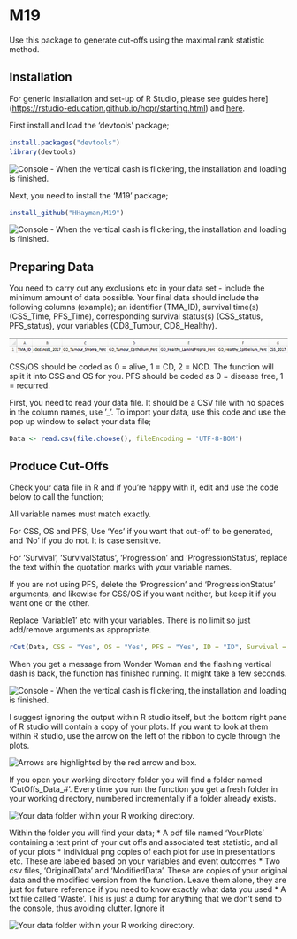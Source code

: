 
<!-- README.md is generated from README.Rmd. Please edit that file -->

# M19

<!-- badges: start -->

<!-- badges: end -->

Use this package to generate cut-offs using the maximal rank statistic
method.

## Installation

For generic installation and set-up of R Studio, please see guides
here\](<https://rstudio-education.github.io/hopr/starting.html>) and
[here](http://www.sthda.com/english/wiki/running-rstudio-and-setting-up-your-working-directory-easy-r-programming).

First install and load the ‘devtools’ package;

``` r
install.packages("devtools")
library(devtools)
```

![Console - When the vertical dash is flickering, the installation and
loading is finished.](images/Devtools_Install.png)

Next, you need to install the ‘M19’ package;

``` r
install_github("HHayman/M19")
```

![Console - When the vertical dash is flickering, the installation and
loading is finished.](images/M19_Install.png)

## Preparing Data

You need to carry out any exclusions etc in your data set - include the
minimum amount of data possible. Your final data should include the
following columns (example); an identifier (TMA\_ID), survival time(s)
(CSS\_Time, PFS\_Time), corresponding survival status(s) (CSS\_status,
PFS\_status), your variables (CD8\_Tumour, CD8\_Healthy).

![Example variables to include in your data.](images/Data_Example.png)

CSS/OS should be coded as 0 = alive, 1 = CD, 2 = NCD. The function will
split it into CSS and OS for you. PFS should be coded as 0 = disease
free, 1 = recurred.

First, you need to read your data file. It should be a CSV file with no
spaces in the column names, use ’\_’. To import your data, use this code
and use the pop up window to select your data file;

``` r
Data <- read.csv(file.choose(), fileEncoding = 'UTF-8-BOM')
```

## Produce Cut-Offs

Check your data file in R and if you’re happy with it, edit and use the
code below to call the function;

All variable names must match exactly.

For CSS, OS and PFS, Use ‘Yes’ if you want that cut-off to be generated,
and ‘No’ if you do not. It is case sensitive.

For ‘Survival’, ‘SurvivalStatus’, ‘Progression’ and ‘ProgressionStatus’,
replace the text within the quotation marks with your variable names.

If you are not using PFS, delete the ‘Progression’ and
‘ProgressionStatus’ arguments, and likewise for CSS/OS if you want
neither, but keep it if you want one or the other.

Replace ‘Variable1’ etc with your variables. There is no limit so just
add/remove arguments as appropriate.

``` r
rCut(Data, CSS = "Yes", OS = "Yes", PFS = "Yes", ID = "ID", Survival = "Survival", SurvivalStatus = "Survival_Status", Progression = "Progression", ProgressionStatus = "ProgressionStatus", Variables = c("Variable1", "Variable2", "Variable3", "Variable4"))
```

When you get a message from Wonder Woman and the flashing vertical dash
is back, the function has finished running. It might take a few seconds.

![Console - When the vertical dash is flickering, the installation and
loading is finished.](images/Function_Finished.png)

I suggest ignoring the output within R studio itself, but the bottom
right pane of R studio will contain a copy of your plots. If you want to
look at them within R studio, use the arrow on the left of the ribbon to
cycle through the plots.

![Arrows are highlighted by the red arrow and
box.](images/Plot_Cycle.png)

If you open your working directory folder you will find a folder named
‘CutOffs\_Data\_\#’. Every time you run the function you get a fresh
folder in your working directory, numbered incrementally if a folder
already exists.

![Your data folder within your R working
directory.](images/Data_Folder.png)

Within the folder you will find your data; \* A pdf file named
‘YourPlots’ containing a text print of your cut offs and associated
test statistic, and all of your plots \* Individual png copies of each
plot for use in presentations etc. These are labeled based on your
variables and event outcomes \* Two csv files, ‘OriginalData’ and
‘ModifiedData’. These are copies of your original data and the
modified version from the function. Leave them alone, they are just for
future reference if you need to know exactly what data you used \* A txt
file called ‘Waste’. This is just a dump for anything that we don’t send
to the console, thus avoiding clutter. Ignore it

![Your data folder within your R working
directory.](images/Data_Folder_Contents.png)
